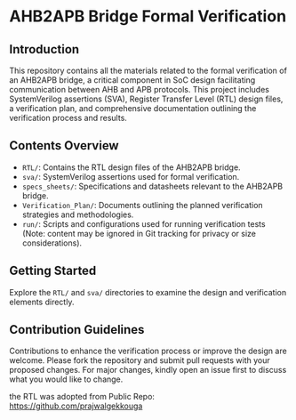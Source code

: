 # AHB2APB Bridge Formal Verification

## Introduction
This repository contains all the materials related to the formal verification of an AHB2APB bridge, a critical component in SoC design facilitating communication between AHB and APB protocols. This project includes SystemVerilog assertions (SVA), Register Transfer Level (RTL) design files, a verification plan, and comprehensive documentation outlining the verification process and results.

## Contents Overview
- `RTL/`: Contains the RTL design files of the AHB2APB bridge.
- `sva/`: SystemVerilog assertions used for formal verification.
- `specs_sheets/`: Specifications and datasheets relevant to the AHB2APB bridge.
- `Verification_Plan/`: Documents outlining the planned verification strategies and methodologies.
- `run/`: Scripts and configurations used for running verification tests (Note: content may be ignored in Git tracking for privacy or size considerations).

## Getting Started
Explore the `RTL/` and `sva/` directories to examine the design and verification elements directly.

## Contribution Guidelines
Contributions to enhance the verification process or improve the design are welcome. Please fork the repository and submit pull requests with your proposed changes. For major changes, kindly open an issue first to discuss what you would like to change.

the RTL was adopted from Public Repo:
https://github.com/prajwalgekkouga
